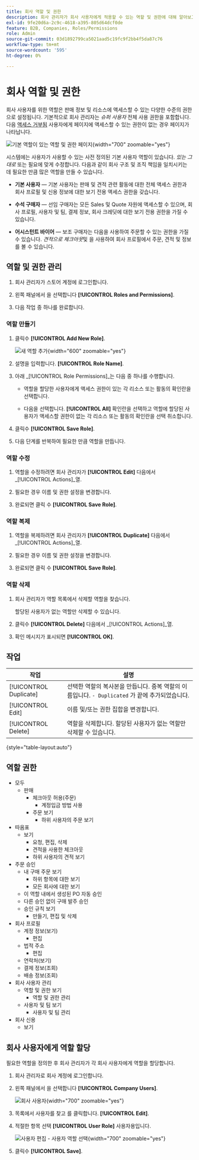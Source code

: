 ```yaml
---
title: 회사 역할 및 권한
description: 회사 관리자가 회사 사용자에게 적용할 수 있는 역할 및 권한에 대해 알아보고, 주문 정보 및 리소스에 대한 다양한 수준의 액세스를 허용합니다.
exl-id: 9fe20d6a-2c9c-4618-a395-805d64dcf0de
feature: B2B, Companies, Roles/Permissions
role: Admin
source-git-commit: 03d1892799ca5021aad5c19fc9f2bb4f5da87c76
workflow-type: tm+mt
source-wordcount: '595'
ht-degree: 0%

---
```


# 회사 역할 및 권한

회사 사용자를 위한 역할은 판매 정보 및 리소스에 액세스할 수 있는 다양한 수준의 권한으로 설정됩니다. 기본적으로 회사 관리자는 _슈퍼 사용자_ 전체 사용 권한을 포함합니다. 다음 [액세스 거부됨](../content-design/pages.md#access-denied) 사용자에게 페이지에 액세스할 수 있는 권한이 없는 경우 페이지가 나타납니다.

![기본 역할이 있는 역할 및 권한 페이지](./assets/company-roles-permissions.png){width="700" zoomable="yes"}

시스템에는 사용자가 사용할 수 있는 사전 정의된 기본 사용자 역할이 있습니다. _있는 그대로_ 또는 필요에 맞게 수정합니다. 다음과 같이 회사 구조 및 조직 책임을 일치시키는 데 필요한 만큼 많은 역할을 만들 수 있습니다.

- **기본 사용자** — 기본 사용자는 판매 및 견적 관련 활동에 대한 전체 액세스 권한과 회사 프로필 및 신용 정보에 대한 보기 전용 액세스 권한을 갖습니다.

- **수석 구매자** — 선임 구매자는 모든 Sales 및 Quote 자원에 액세스할 수 있으며, 회사 프로필, 사용자 및 팀, 결제 정보, 회사 크레딧에 대한 보기 전용 권한을 가질 수 있습니다.

- **어시스턴트 바이어** — 보조 구매자는 다음을 사용하여 주문할 수 있는 권한을 가질 수 있습니다. _견적으로 체크아웃_&#x200B;및 을 사용하여 회사 프로필에서 주문, 견적 및 정보를 볼 수 있습니다.

## 역할 및 권한 관리

1. 회사 관리자가 스토어 계정에 로그인합니다.

1. 왼쪽 패널에서 을 선택합니다 **[!UICONTROL Roles and Permissions]**.

1. 다음 작업 중 하나를 완료합니다.

### 역할 만들기

1. 클릭수 **[!UICONTROL Add New Role]**.

   ![새 역할 추가](./assets/company-roles-permissions-add-storefront.png){width="600" zoomable="yes"}

1. 설명을 입력합니다. **[!UICONTROL Role Name]**.

1. 아래 _[!UICONTROL Role Permissions]_는 다음 중 하나를 수행합니다.

   - 역할을 할당한 사용자에게 액세스 권한이 있는 각 리소스 또는 활동의 확인란을 선택합니다.

   - 다음을 선택합니다. **[!UICONTROL All]** 확인란을 선택하고 역할에 할당된 사용자가 액세스할 권한이 없는 각 리소스 또는 활동의 확인란을 선택 취소합니다.

1. 클릭수 **[!UICONTROL Save Role]**.

1. 다음 단계를 반복하여 필요한 만큼 역할을 만듭니다.

### 역할 수정

1. 역할을 수정하려면 회사 관리자가 **[!UICONTROL Edit]** 다음에서 _[!UICONTROL Actions]_열.

1. 필요한 경우 이름 및 권한 설정을 변경합니다.

1. 완료되면 클릭 수 **[!UICONTROL Save Role]**.

### 역할 복제

1. 역할을 복제하려면 회사 관리자가 **[!UICONTROL Duplicate]** 다음에서 _[!UICONTROL Actions]_열.

1. 필요한 경우 이름 및 권한 설정을 변경합니다.

1. 완료되면 클릭 수 **[!UICONTROL Save Role]**.

### 역할 삭제

1. 회사 관리자가 역할 목록에서 삭제할 역할을 찾습니다.

   할당된 사용자가 없는 역할만 삭제할 수 있습니다.

1. 클릭수 **[!UICONTROL Delete]** 다음에서 _[!UICONTROL Actions]_열.

1. 확인 메시지가 표시되면 **[!UICONTROL OK]**.

## 작업

| 작업 | 설명 |
|-----------| ----------- |
| [!UICONTROL Duplicate] | 선택한 역할의 복사본을 만듭니다. 중복 역할의 이름입니다. `- Duplicated` 가 끝에 추가되었습니다. |
| [!UICONTROL Edit] | 이름 및/또는 권한 집합을 변경합니다. |
| [!UICONTROL Delete] | 역할을 삭제합니다. 할당된 사용자가 없는 역할만 삭제할 수 있습니다. |

{style="table-layout:auto"}

## 역할 권한

- 모두
   - 판매
      - 체크아웃 허용(주문)
         - 계정입금 방법 사용
      - 주문 보기
         - 하위 사용자의 주문 보기
- 따옴표
   - 보기
      - 요청, 편집, 삭제
      - 견적을 사용한 체크아웃
      - 하위 사용자의 견적 보기
- 주문 승인
   - 내 구매 주문 보기
      - 하위 항목에 대한 보기
      - 모든 회사에 대한 보기
   - 이 역할 내에서 생성된 PO 자동 승인
   - 다른 승인 없이 구매 발주 승인
   - 승인 규칙 보기
      - 만들기, 편집 및 삭제
- 회사 프로필
   - 계정 정보(보기)
      - 편집
   - 법적 주소
      - 편집
   - 연락처(보기)
   - 결제 정보(조회)
   - 배송 정보(조회)
- 회사 사용자 관리
   - 역할 및 권한 보기
      - 역할 및 권한 관리
   - 사용자 및 팀 보기
      - 사용자 및 팀 관리
- 회사 신용
   - 보기

## 회사 사용자에게 역할 할당

필요한 역할을 정의한 후 회사 관리자가 각 회사 사용자에게 역할을 할당합니다.

1. 회사 관리자로 회사 계정에 로그인합니다.

1. 왼쪽 패널에서 을 선택합니다 **[!UICONTROL Company Users]**.

   ![회사 사용자](./assets/company-users-list-storefront.png){width="700" zoomable="yes"}

1. 목록에서 사용자를 찾고 를 클릭합니다. **[!UICONTROL Edit]**.

1. 적절한 항목 선택 **[!UICONTROL User Role]** 사용자용입니다.

   ![사용자 편집 - 사용자 역할 선택](./assets/company-user-assign-role.png){width="700" zoomable="yes"}

1. 클릭수 **[!UICONTROL Save]**.
